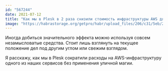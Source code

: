 ```yaml
---
id: "567244"
date: 2021-07-12
title: "Как мы в Plesk в 2 раза снизили стоимость инфраструктуры AWS для нагруженного сервиса"
image: "https://habrastorage.org/getpro/habr/upload_files/206/c31/5eb/206c315ebd92d7a5d80a2db6750ae998.png"
---
```


Иногда добиться значительного эффекта можно используя совсем незамысловатые средства. Стоит лишь взглянуть
на&nbsp;текущее положение дел под другим углом или свежим взглядом.

Я&nbsp;расскажу, как мы&nbsp;в&nbsp;Plesk сократили расходы на&nbsp;AWS-инфраструктуру одного из&nbsp;наших сервисов
без применения уличной магии.
